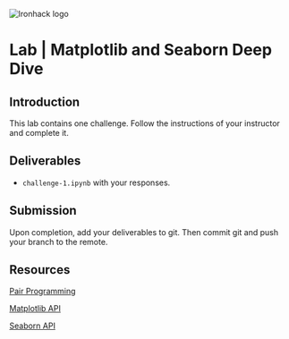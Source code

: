 ![Ironhack logo](https://i.imgur.com/1QgrNNw.png)

# Lab | Matplotlib and Seaborn Deep Dive

## Introduction

This lab contains one challenge. Follow the instructions of your instructor and complete it.

## Deliverables

- `challenge-1.ipynb` with your responses.

## Submission

Upon completion, add your deliverables to git. Then commit git and push your branch to the remote.

## Resources

[Pair Programming](https://en.wikipedia.org/wiki/Pair_programming)

[Matplotlib API](https://matplotlib.org/api/index.html)

[Seaborn API](https://seaborn.pydata.org/api.html)





